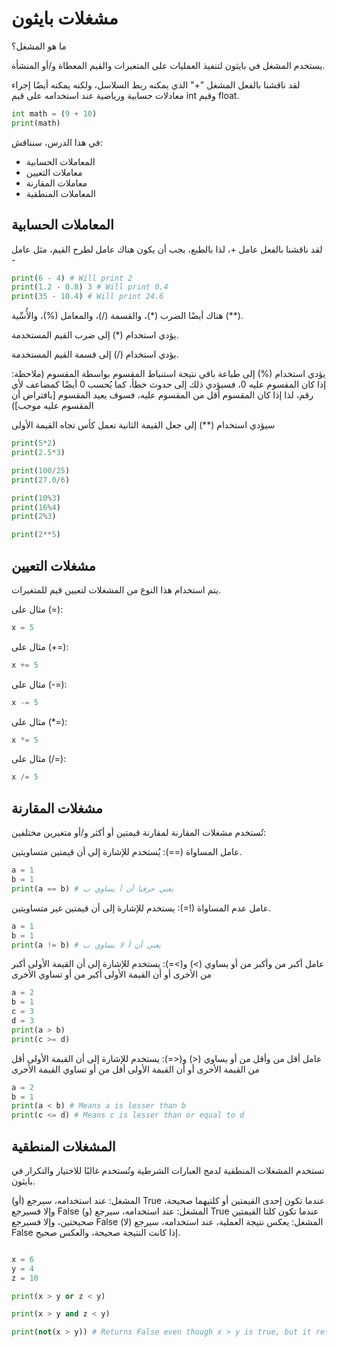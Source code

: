 # مشغلات بايثون
ما هو المشغل؟

يستخدم المشغل في بايثون لتنفيذ العمليات على المتغيرات والقيم المعطاة و/أو المنشأة.

لقد ناقشنا بالفعل المشغل "+" الذي يمكنه ربط السلاسل، ولكنه يمكنه أيضًا إجراء معادلات حسابية ورياضية عند استخدامه على قيم int وقيم float.


```python
int math = (9 + 10)
print(math)
```
في هذا الدرس، سنناقش:
- المعاملات الحسابية
- معاملات التعيين
- ​​معاملات المقارنة
- المعاملات المنطقية

## المعاملات الحسابية

لقد ناقشنا بالفعل عامل +، لذا بالطبع، يجب أن يكون هناك عامل لطرح القيم، مثل عامل -

```python
print(6 - 4) # Will print 2
print(1.2 - 0.8) 3 # Will print 0.4
print(35 - 10.4) # Will print 24.6
```

هناك أيضًا الضرب (*)، والقسمة (/)، والمعامل (%)، والأُسِّية (**).

يؤدي استخدام (*) إلى ضرب القيم المستخدمة.

يؤدي استخدام (/) إلى قسمة القيم المستخدمة.

يؤدي استخدام (%) إلى طباعة باقي نتيجة استنباط المقسوم بواسطة المقسوم (ملاحظة: إذا كان المقسوم عليه 0، فسيؤدي ذلك إلى حدوث خطأ، كما يُحسب 0 أيضًا كمضاعف لأي رقم، لذا إذا كان المقسوم أقل من المقسوم عليه، فسوف يعيد المقسوم [بافتراض أن المقسوم عليه موجب])

سيؤدي استخدام (**) إلى جعل القيمة الثانية تعمل كأس تجاه القيمة الأولى


```python
print(5*2) 
print(2.5*3)

print(100/25) 
print(27.0/6) 

print(10%3)
print(16%4)
print(2%3) 

print(2**5)
```
## مشغلات التعيين

يتم استخدام هذا النوع من المشغلات لتعيين قيم للمتغيرات.

مثال على (=):

```python
x = 5
```

مثال على (+=):
```python
x += 5
```

مثال على (-=):
```python
x -= 5 
```

مثال على (*=):
```python
x *= 5
```

مثال على (/=):
```python
x /= 5
```


## مشغلات المقارنة

تُستخدم مشغلات المقارنة لمقارنة قيمتين أو أكثر و/أو متغيرين مختلفين:

عامل المساواة (==):
يُستخدم للإشارة إلى أن قيمتين متساويتين.
```python
a = 1
b = 1
print(a == b) # يعني حرفيا أن أ يساوي ب
```
عامل عدم المساواة (!=):
يستخدم للإشارة إلى أن قيمتين غير متساويتين.
```python
a = 1
b = 1
print(a != b) # يعني أن أ لا يساوي ب
```


عامل أكبر من وأكبر من أو يساوي (>) و(>=):
يستخدم للإشارة إلى أن القيمة الأولى أكبر من الأخرى أو أن القيمة الأولى أكبر من أو تساوي الأخرى
```python
a = 2
b = 1
c = 3
d = 3
print(a > b)
print(c >= d)
```

عامل أقل من وأقل من أو يساوي (<) و(<=):
يستخدم للإشارة إلى أن القيمة الأولى أقل من القيمة الأخرى أو أن القيمة الأولى أقل من أو تساوي القيمة الأخرى

```python
a = 2
b = 1
print(a < b) # Means a is lesser than b
print(c <= d) # Means c is lesser than or equal to d
```

## المشغلات المنطقية

تستخدم المشغلات المنطقية لدمج العبارات الشرطية وتُستخدم غالبًا للاختيار والتكرار في بايثون.

(أو) المشغل: عند استخدامه، سيرجع True عندما تكون إحدى القيمتين أو كلتيهما صحيحة، وإلا فسيرجع False
(و) المشغل: عند استخدامه، سيرجع True عندما تكون كلتا القيمتين صحيحتين، وإلا فسيرجع False
(لا) المشغل: يعكس نتيجة العملية، عند استخدامه، سيرجع False إذا كانت النتيجة صحيحة، والعكس صحيح.


```python

x = 6
y = 4
z = 10

print(x > y or z < y) 

print(x > y and z < y) 

print(not(x > y)) # Returns False even though x > y is true, but it returns False due to the outcome reversal
```
